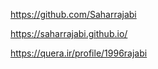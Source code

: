 https://github.com/Saharrajabi

https://saharrajabi.github.io/

https://quera.ir/profile/1996rajabi
